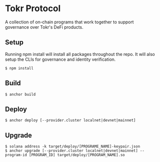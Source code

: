 # Tokr Protocol

A collection of on-chain programs that work together to support governance over Tokr's DeFi products.

## Setup

Running npm install will install all packages throughout the repo. It will also setup the CLIs for governance and identity verification.

```
$ npm install
```

## Build

```
$ anchor build
```

## Deploy

```
$ anchor deploy [--provider.cluster localnet|devnet|mainnet]
```

## Upgrade

```
$ solana address -k target/deploy/[PROGRAME_NAME]-keypair.json
$ anchor upgrade [--provider.cluster localnet|devnet|mainnet] --program-id [PROGRAM_ID] target/deploy/[PROGRAM_NAME].so
```